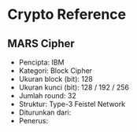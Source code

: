 # Crypto Reference

## MARS Cipher

* Pencipta: IBM
* Kategori: Block Cipher
* Ukuran block (bit): 128
* Ukuran kunci (bit): 128 / 192 / 256
* Jumlah round: 32
* Struktur: Type-3 Feistel Network
* Diturunkan dari: 
* Penerus: 